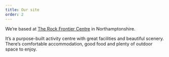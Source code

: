 ```yaml
---
title: Our site
order: 2
---
```

We’re based at [The Rock Frontier Centre](http://www.rockuk.org/centres/frontier-centre) in Northamptonshire.

It’s a purpose-built activity centre with great facilities and beautiful scenery.
There’s comfortable accommodation, good food and plenty of outdoor space
to enjoy.
